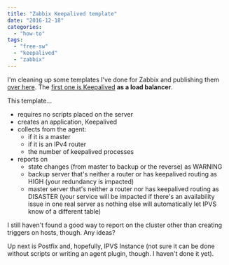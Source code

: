 ```yaml
---
title: "Zabbix Keepalived template"
date: "2016-12-18"
categories: 
  - "how-to"
tags: 
  - "free-sw"
  - "keepalived"
  - "zabbix"
---
```


I'm cleaning up some templates I've done for Zabbix and publishing them [over here](https://github.com/rseabra/zabbix-templates). The [first one is Keepalived](https://github.com/rseabra/zabbix-templates/tree/master/keepalived) **as a load balancer**.

This template...

- requires no scripts placed on the server
- creates an application, Keepalived
- collects from the agent:
    - if it is a master
    - if it is an IPv4 router
    - the number of keepalived processes
- reports on
    - state changes (from master to backup or the reverse) as WARNING
    - backup server that's neither a router or has keepalived routing as HIGH (your redundancy is impacted)
    - master server that's neither a router nor has keepalived routing as DISASTER (your service will be impacted if there's an availability issue in one real server as nothing else will automatically let IPVS know of a different table)

I still haven't found a good way to report on the cluster other than creating triggers on hosts, though. Any ideas?

Up next is Postfix and, hopefully, IPVS Instance (not sure it can be done without scripts or writing an agent plugin, though. I haven't done it yet).
